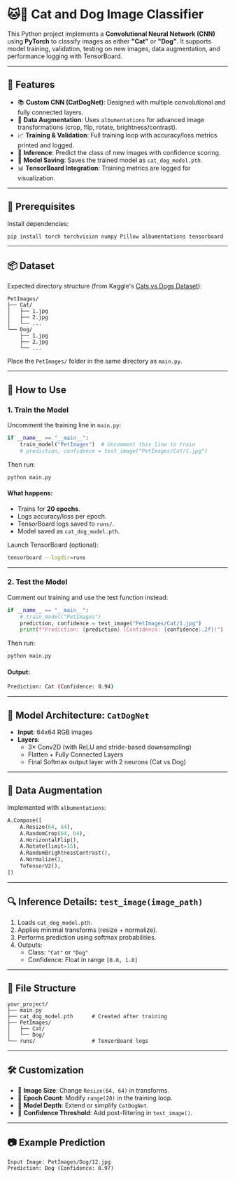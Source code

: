 # 🐱🐶 Cat and Dog Image Classifier

This Python project implements a **Convolutional Neural Network (CNN)** using **PyTorch** to classify images as either **"Cat"** or **"Dog"**. It supports model training, validation, testing on new images, data augmentation, and performance logging with TensorBoard.

---

## 🚀 Features

- 📚 **Custom CNN (CatDogNet)**: Designed with multiple convolutional and fully connected layers.
- 🧪 **Data Augmentation**: Uses `albumentations` for advanced image transformations (crop, flip, rotate, brightness/contrast).
- 📈 **Training & Validation**: Full training loop with accuracy/loss metrics printed and logged.
- 🧠 **Inference**: Predict the class of new images with confidence scoring.
- 💾 **Model Saving**: Saves the trained model as `cat_dog_model.pth`.
- 📊 **TensorBoard Integration**: Training metrics are logged for visualization.

---

## 🧰 Prerequisites

Install dependencies:

```bash
pip install torch torchvision numpy Pillow albumentations tensorboard
```

---

## 📦 Dataset

Expected directory structure (from Kaggle's [Cats vs Dogs Dataset](https://www.kaggle.com/c/dogs-vs-cats/data)):

```
PetImages/
├── Cat/
│   ├── 1.jpg
│   ├── 2.jpg
│   └── ...
└── Dog/
    ├── 1.jpg
    ├── 2.jpg
    └── ...
```

Place the `PetImages/` folder in the same directory as `main.py`.

---

## 🏁 How to Use

### 1. Train the Model

Uncomment the training line in `main.py`:

```python
if __name__ == "__main__":
    train_model("PetImages")  # Uncomment this line to train
    # prediction, confidence = test_image("PetImages/Cat/1.jpg")
```

Then run:

```bash
python main.py
```

#### What happens:
- Trains for **20 epochs**.
- Logs accuracy/loss per epoch.
- TensorBoard logs saved to `runs/`.
- Model saved as `cat_dog_model.pth`.

Launch TensorBoard (optional):

```bash
tensorboard --logdir=runs
```

---

### 2. Test the Model

Comment out training and use the test function instead:

```python
if __name__ == "__main__":
    # train_model("PetImages")
    prediction, confidence = test_image("PetImages/Cat/1.jpg")
    print(f"Prediction: {prediction} (Confidence: {confidence:.2f})")
```

Then run:

```bash
python main.py
```

#### Output:

```bash
Prediction: Cat (Confidence: 0.94)
```

---

## 🧠 Model Architecture: `CatDogNet`

- **Input**: 64x64 RGB images
- **Layers**:
  - 3× Conv2D (with ReLU and stride-based downsampling)
  - Flatten + Fully Connected Layers
  - Final Softmax output layer with 2 neurons (Cat vs Dog)

---

## 🧪 Data Augmentation

Implemented with `albumentations`:

```python
A.Compose([
    A.Resize(64, 64),
    A.RandomCrop(64, 64),
    A.HorizontalFlip(),
    A.Rotate(limit=15),
    A.RandomBrightnessContrast(),
    A.Normalize(),
    ToTensorV2(),
])
```

---

## 🔍 Inference Details: `test_image(image_path)`

1. Loads `cat_dog_model.pth`.
2. Applies minimal transforms (resize + normalize).
3. Performs prediction using softmax probabilities.
4. Outputs:
   - Class: `"Cat"` or `"Dog"`
   - Confidence: Float in range `[0.0, 1.0]`

---

## 📁 File Structure

```
your_project/
├── main.py
├── cat_dog_model.pth      # Created after training
├── PetImages/
│   ├── Cat/
│   └── Dog/
└── runs/                  # TensorBoard logs
```

---

## 🛠 Customization

- 🔢 **Image Size**: Change `Resize(64, 64)` in transforms.
- 🔁 **Epoch Count**: Modify `range(20)` in the training loop.
- 🧠 **Model Depth**: Extend or simplify `CatDogNet`.
- 🎯 **Confidence Threshold**: Add post-filtering in `test_image()`.

---

## 📷 Example Prediction

```
Input Image: PetImages/Dog/12.jpg
Prediction: Dog (Confidence: 0.97)
```
